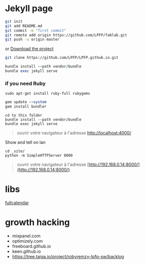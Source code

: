 # Jekyll page

```bash
git init
git add README.md
git commit -m "first commit"
git remote add origin https://github.com/LPFP/fablab.git
git push -u origin master
```

or [Download the project](https://github.com/LPFP/LPFP.github.io/archive/master.zip)


```bash
git clone https://github.com/LPFP/LPFP.github.io.git
```

```ruby
bundle install --path vendor/bundle
bundle exec jekyll serve
```

### if you need Ruby

```shell
sudo apt-get install ruby-full rubygems
```

```ruby
gem update --system
gem install bundler
```

```shell
cd to this folder
bundle install --path vendor/bundle
bundle exec jekyll serve
```
>ouvrir votre navigateur à l'adresse [http://localhost:4000/](http://localhost:4000/)

Show and tell on lan

```shell
cd _site/
python -m SimpleHTTPServer 8000
```

>ouvrir votre navigateur à l'adresse [http://192.168.0.14:8000/](http://192.168.0.14:8000/)

# libs

[fullcalendar](https://fullcalendar.io/docs/)

# growth hacking

- mixpanel.com
- optimizely.com
- freeboard.github.io
- keen.github.io
- https://tree.taiga.io/project/robyremzy-lpfp-sw/backlog
